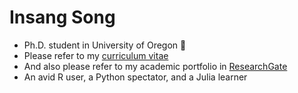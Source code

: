 # Insang Song
+ Ph.D. student in University of Oregon :duck:
+ Please refer to my [curriculum vitae](https://casprofile.uoregon.edu/sites/casprofile2.uoregon.edu/files/cv/cv-5436.pdf)
+ And also please refer to my academic portfolio in [ResearchGate](https://www.researchgate.com/profile/Insang_Song2)
+ An avid R user, a Python spectator, and a Julia learner

<!--
**sigmafelix/sigmafelix** is a ✨ _special_ ✨ repository because its `README.md` (this file) appears on your GitHub profile.

Here are some ideas to get you started:

- 🔭 I’m currently working on ...
- 🌱 I’m currently learning ...
- 👯 I’m looking to collaborate on ...
- 🤔 I’m looking for help with ...
- 💬 Ask me about ...
- 📫 How to reach me: ...
- 😄 Pronouns: ...
- ⚡ Fun fact: ...
-->
